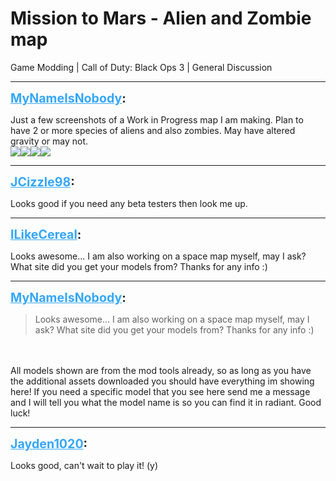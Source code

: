# Mission to Mars - Alien and Zombie map
Game Modding | Call of Duty: Black Ops 3 | General Discussion

---
<strong style="font-size: 1.4em;"><span style="text-decoration: underline;text-decoration-color: #34a7f9;"><span style="color:#34a7f9;">MyNameIsNobody</span></span>:</strong>

<p>Just a few screenshots of a Work in Progress map I am making. Plan to have 2 or more species of aliens and also zombies. May have altered gravity or may not.<br /><img style="max-width: 500px;" src="{{ '/wiki/threads/assets/a.322.jpg' | relative_url }}"><img style="max-width: 500px;" src="{{ '/wiki/threads/assets/a.323.jpg' | relative_url }}"><img style="max-width: 500px;" src="{{ '/wiki/threads/assets/a.324.jpg' | relative_url }}"><img style="max-width: 500px;" src="{{ '/wiki/threads/assets/a.325.jpg' | relative_url }}"></p>

---
<strong style="font-size: 1.4em;"><span style="text-decoration: underline;text-decoration-color: #34a7f9;"><span style="color:#34a7f9;">JCizzle98</span></span>:</strong>

<p>Looks good if you need any beta testers then look me up.</p>

---
<strong style="font-size: 1.4em;"><span style="text-decoration: underline;text-decoration-color: #34a7f9;"><span style="color:#34a7f9;">ILikeCereal</span></span>:</strong>

<p>Looks awesome... I am also working on a space map myself, may I ask? What site did you get your models from? Thanks for any info :)</p>

---
<strong style="font-size: 1.4em;"><span style="text-decoration: underline;text-decoration-color: #34a7f9;"><span style="color:#34a7f9;">MyNameIsNobody</span></span>:</strong>

<p><blockquote>Looks awesome... I am also working on a space map myself, may I ask? What site did you get your models from? Thanks for any info :)<br /></blockquote><br /><br />All models shown are from the mod tools already, so as long as you have the additional assets downloaded you should have everything im showing here! If you need a specific model that you see here send me a message and I will tell you what the model name is so you can find it in radiant. Good luck!</p>

---
<strong style="font-size: 1.4em;"><span style="text-decoration: underline;text-decoration-color: #34a7f9;"><span style="color:#34a7f9;">Jayden1020</span></span>:</strong>

<p>Looks good, can&#39;t wait to play it!  (y)</p>

